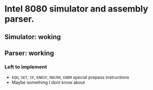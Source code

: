 # Intel 8080 simulator and assembly parser.

## Simulator: woking

## Parser: working
### Left to implement
- `EQU`, `SET`, `IF`, `ENDIF`, `MACRO`, `ENDM` special prepass instructions
- Maybe something I dont know about
